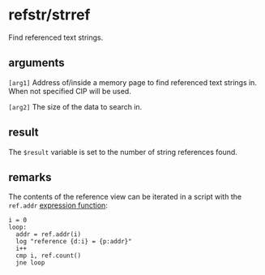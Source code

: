# refstr/strref

Find referenced text strings.

## arguments

`[arg1]` Address of/inside a memory page to find referenced text strings in. When not specified CIP will be used.

`[arg2]` The size of the data to search in.

## result

The `$result` variable is set to the number of string references found.

## remarks

The contents of the reference view can be iterated in a script with the `ref.addr` [expression function](../../introduction/Expression-functions.md):

```
i = 0
loop:
  addr = ref.addr(i)
  log "reference {d:i} = {p:addr}"
  i++
  cmp i, ref.count()
  jne loop
```